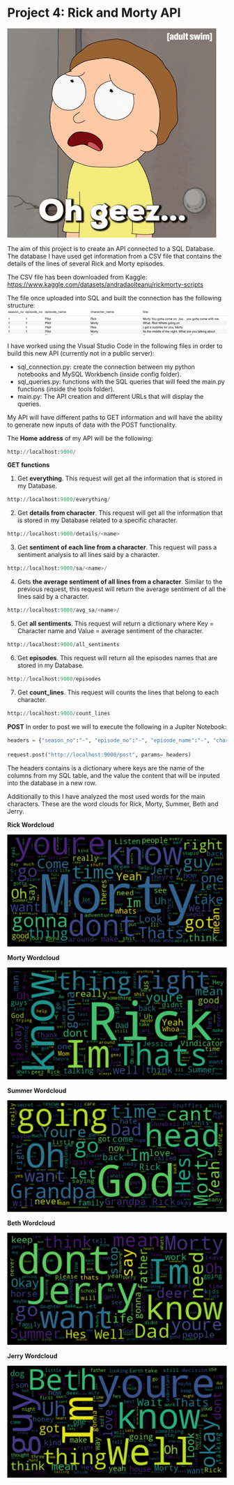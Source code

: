 # Project 4: Rick and Morty API


![Alt text](images/giphy.gif)

The aim of this project is to create an API connected to a SQL Database. The database I have used get information from a CSV file that contains the details of the lines of several Rick and Morty episodes. 

The CSV file has been downloaded from Kaggle: https://www.kaggle.com/datasets/andradaolteanu/rickmorty-scripts

The file once uploaded into SQL and built the connection has the following structure:
![Alt text](images/Screenshot%202022-11-14%20at%2011.01.02.png)

I have worked using the Visual Studio Code in the following files in order to build this new API (currently not in a public server):

- sql_connection.py: create the connection between my python notebooks and MySQL Workbench (inside config folder).
- sql_queries.py: functions with the SQL queries that will feed the main.py functions (inside the tools folder).
- main.py: The API creation and different URLs that will display the queries.

My API will have different paths to GET information and will have the ability to generate new inputs of data with the POST functionality.

The **Home address** of my API will be the following:

```python 
http://localhost:9000/
```

**GET functions**

1. Get **everything**. This request will get all the information that is stored in my Database.
```python 
http://localhost:9000/everything/
```
2. Get **details from character**. This request will get all the information that is stored in my Database related to a specific character.
```python 
http://localhost:9000/details/<name>
```
3. Get **sentiment of each line from a character**. This request will pass a sentiment analysis to all lines said by a character.
```python 
http://localhost:9000/sa/<name>/
```
4. Gets **the average sentiment of all lines from a character**. Similar to the previous request, this request will return the average sentiment of all the lines said by a character.
```python 
http://localhost:9000/avg_sa/<name>/
```
5. Get **all sentiments**. This request will return a dictionary where Key = Character name and Value = average sentiment of the character.
```python 
http://localhost:9000/all_sentiments
```
6. Get **episodes**. This request will return all the episodes names that are stored in my Database.
```python 
http://localhost:9000/episodes
```
7. Get **count_lines**. This request will counts the lines that belong to each character.
```python 
http://localhost:9000/count_lines
```

**POST**
In order to post we will to execute the following in a Jupiter Notebook:
```python 
headers = {"season_no":"-", "episode_no":"-", "episode_name":"-", "character_name":"-", "line":"-"}

request.post("http://localhost:9000/post", params= headers)
```
The headers contains is a dictionary where keys are the name of the columns from my SQL table, and the value the content that will be inputed into the database in a new row.

Additionally to this I have analyzed the most used words for the main characters. These are the word clouds for Rick, Morty, Summer, Beth and Jerry.

**Rick Wordcloud**

![Alt text](images/Rick_Wordcloud.png)

**Morty Wordcloud**

![Alt text](images/Morty_wordcloud.png)

**Summer Wordcloud**

![Alt text](images/Summer_wordcloud.png)

**Beth Wordcloud**

![Alt text](images/beth_wordcloud.png)

**Jerry Wordcloud**

![Alt text](images/jerry_wordcloud.png)

